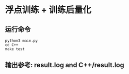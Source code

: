 # 浮点训练 + 训练后量化    

## 运行命令  

```shell
python3 main.py
cd C++
make test
```

## 输出参考: result.log and C++/result.log
